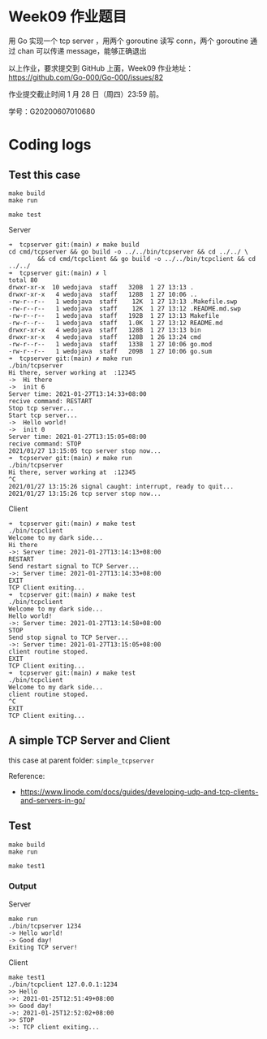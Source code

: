 # Week09 作业题目

用 Go 实现一个 tcp server ，用两个 goroutine 读写 conn，两个 goroutine 通过 chan 可以传递 message，能够正确退出

以上作业，要求提交到 GitHub 上面，Week09 作业地址：  
https://github.com/Go-000/Go-000/issues/82  

作业提交截止时间 1 月 28 日（周四）23:59 前。

学号：G20200607010680

# Coding logs

## Test this case

```
make build
make run
```

```
make test
```

Server
```
➜  tcpserver git:(main) ✗ make build
cd cmd/tcpserver && go build -o ../../bin/tcpserver && cd ../../ \
		&& cd cmd/tcpclient && go build -o ../../bin/tcpclient && cd ../../
➜  tcpserver git:(main) ✗ l
total 80
drwxr-xr-x  10 wedojava  staff   320B  1 27 13:13 .
drwxr-xr-x   4 wedojava  staff   128B  1 27 10:06 ..
-rw-r--r--   1 wedojava  staff    12K  1 27 13:13 .Makefile.swp
-rw-r--r--   1 wedojava  staff    12K  1 27 13:12 .README.md.swp
-rw-r--r--   1 wedojava  staff   192B  1 27 13:13 Makefile
-rw-r--r--   1 wedojava  staff   1.0K  1 27 13:12 README.md
drwxr-xr-x   4 wedojava  staff   128B  1 27 13:13 bin
drwxr-xr-x   4 wedojava  staff   128B  1 26 13:24 cmd
-rw-r--r--   1 wedojava  staff   133B  1 27 10:06 go.mod
-rw-r--r--   1 wedojava  staff   209B  1 27 10:06 go.sum
➜  tcpserver git:(main) ✗ make run
./bin/tcpserver
Hi there, server working at  :12345
->  Hi there
->  init 6
Server time: 2021-01-27T13:14:33+08:00
recive command: RESTART
Stop tcp server...
Start tcp server...
->  Hello world!
->  init 0
Server time: 2021-01-27T13:15:05+08:00
recive command: STOP
2021/01/27 13:15:05 tcp server stop now...
➜  tcpserver git:(main) ✗ make run
./bin/tcpserver
Hi there, server working at  :12345
^C
2021/01/27 13:15:26 signal caught: interrupt, ready to quit...
2021/01/27 13:15:26 tcp server stop now...
```
Client
```
➜  tcpserver git:(main) ✗ make test
./bin/tcpclient
Welcome to my dark side...
Hi there
->: Server time: 2021-01-27T13:14:13+08:00
RESTART
Send restart signal to TCP Server...
->: Server time: 2021-01-27T13:14:33+08:00
EXIT
TCP Client exiting...
➜  tcpserver git:(main) ✗ make test
./bin/tcpclient
Welcome to my dark side...
Hello world!
->: Server time: 2021-01-27T13:14:58+08:00
STOP
Send stop signal to TCP Server...
->: Server time: 2021-01-27T13:15:05+08:00
client routine stoped.
EXIT
TCP Client exiting...
➜  tcpserver git:(main) ✗ make test
./bin/tcpclient
Welcome to my dark side...
client routine stoped.
^C
EXIT
TCP Client exiting...
```

## A simple TCP Server and Client

this case at parent folder: `simple_tcpserver`

Reference:
- https://www.linode.com/docs/guides/developing-udp-and-tcp-clients-and-servers-in-go/

## Test

```
make build
make run
```

```
make test1
```

### Output

Server
```
make run
./bin/tcpserver 1234
-> Hello world!
-> Good day!
Exiting TCP server!
```

Client
```
make test1
./bin/tcpclient 127.0.0.1:1234
>> Hello
->: 2021-01-25T12:51:49+08:00
>> Good day!
->: 2021-01-25T12:52:02+08:00
>> STOP
->: TCP client exiting...
```
